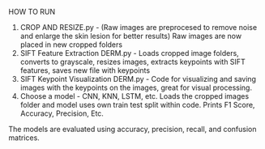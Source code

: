HOW TO RUN

1. CROP AND RESIZE.py - (Raw images are preprocesed to remove noise and enlarge the skin lesion for better results) Raw images are now placed in new cropped folders
2. SIFT Feature Extraction DERM.py - Loads cropped image folders, converts to grayscale, resizes images, extracts keypoints with SIFT features, saves new file with keypoints
3. SIFT Keypoint Visualization DERM.py - Code for visualizing and saving images with the keypoints on the images, great for visual processing.
4. Choose a model - CNN, KNN, LSTM, etc. Loads the cropped images folder and model uses own train test split within code. Prints F1 Score, Accuracy, Precision, Etc.

The models are evaluated using accuracy, precision, recall, and confusion matrices.
